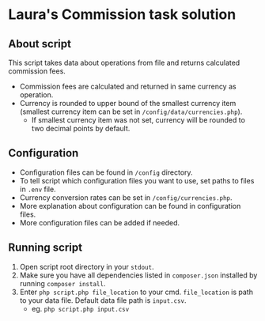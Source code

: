 # Laura's Commission task solution

## About script
This script takes data about operations from file and returns calculated commission fees.
* Commission fees are calculated and returned in same currency as operation.
* Currency is rounded to upper bound of the smallest currency item (smallest currency item can be set in `/config/data/currencies.php`).
    * If smallest currency item was not set, currency will be rounded to two decimal points by default.

## Configuration
* Configuration files can be found in `/config` directory.
* To tell script which configuration files you want to use, set paths to files in `.env` file.
* Currency conversion rates can be set in `/config/currencies.php`.
* More explanation about configuration can be found in configuration files.
* More configuration files can be added if needed.

## Running script
1. Open script root directory in your `stdout`.
2. Make sure you have all dependencies listed in `composer.json` installed by running `composer install`.
3. Enter `php script.php file_location` to your cmd. `file_location` is path to your data file. Default data file path is `input.csv`.
    * eg. `php script.php input.csv`